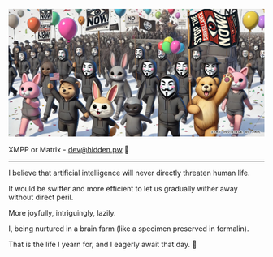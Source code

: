 ![hidden.pw](./slogans-2.jpg)  

XMPP or Matrix - dev@hidden.pw 👋

---

I believe that artificial intelligence will never directly threaten human life.

It would be swifter and more efficient to let us gradually wither away without direct peril.

More joyfully, intriguingly, lazily.

I, being nurtured in a brain farm (like a specimen preserved in formalin).

That is the life I yearn for, and I eagerly await that day. 💬
